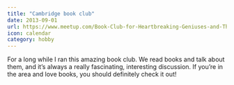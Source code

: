 ```yaml
---
title: "Cambridge book club"
date: 2013-09-01
url: https://www.meetup.com/Book-Club-for-Heartbreaking-Geniuses-and-Those-Who-Love-Them/
icon: calendar
category: hobby
---
```


For a long while I ran this amazing book club. We read books and talk about them, and it’s always a really fascinating, interesting discussion. If you’re in the area and love books, you should definitely check it out!